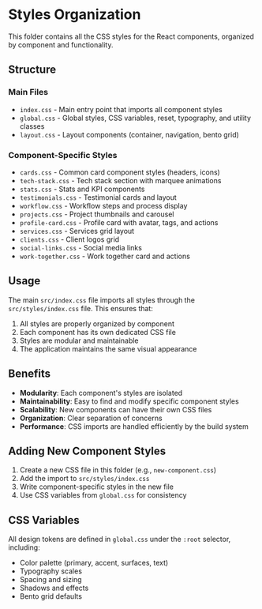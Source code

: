 # Styles Organization

This folder contains all the CSS styles for the React components, organized by component and functionality.

## Structure

### Main Files
- `index.css` - Main entry point that imports all component styles
- `global.css` - Global styles, CSS variables, reset, typography, and utility classes
- `layout.css` - Layout components (container, navigation, bento grid)

### Component-Specific Styles
- `cards.css` - Common card component styles (headers, icons)
- `tech-stack.css` - Tech stack section with marquee animations
- `stats.css` - Stats and KPI components
- `testimonials.css` - Testimonial cards and layout
- `workflow.css` - Workflow steps and process display
- `projects.css` - Project thumbnails and carousel
- `profile-card.css` - Profile card with avatar, tags, and actions
- `services.css` - Services grid layout
- `clients.css` - Client logos grid
- `social-links.css` - Social media links
- `work-together.css` - Work together card and actions

## Usage

The main `src/index.css` file imports all styles through the `src/styles/index.css` file. This ensures that:

1. All styles are properly organized by component
2. Each component has its own dedicated CSS file
3. Styles are modular and maintainable
4. The application maintains the same visual appearance

## Benefits

- **Modularity**: Each component's styles are isolated
- **Maintainability**: Easy to find and modify specific component styles
- **Scalability**: New components can have their own CSS files
- **Organization**: Clear separation of concerns
- **Performance**: CSS imports are handled efficiently by the build system

## Adding New Component Styles

1. Create a new CSS file in this folder (e.g., `new-component.css`)
2. Add the import to `src/styles/index.css`
3. Write component-specific styles in the new file
4. Use CSS variables from `global.css` for consistency

## CSS Variables

All design tokens are defined in `global.css` under the `:root` selector, including:
- Color palette (primary, accent, surfaces, text)
- Typography scales
- Spacing and sizing
- Shadows and effects
- Bento grid defaults
